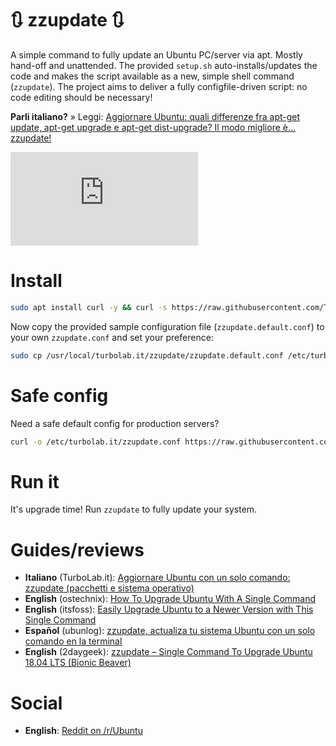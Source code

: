 # 🔃 zzupdate 🔃 
A simple command to fully update an Ubuntu PC/server via apt. Mostly hand-off and unattended. The provided `setup.sh` auto-installs/updates the code and makes the script available as a new, simple shell command (`zzupdate`). The project aims to deliver a fully configfile-driven script: no code editing should be necessary!

**Parli italiano?** » Leggi: [Aggiornare Ubuntu: quali differenze fra apt-get update, apt-get upgrade e apt-get dist-upgrade? Il modo migliore è... zzupdate!](https://turbolab.it/199)

![logo](https://turbolab.it/immagini/max/aggiornare-ubuntu-quali-differenze-apt-get-update-apt-get-upgrade-apt-get-dist-upgrade-modo-migliore-...-zzupdate-zzupdate-spotlight-9463.img)


# Install

````bash
sudo apt install curl -y && curl -s https://raw.githubusercontent.com/TurboLabIt/zzupdate/master/setup.sh?$(date +%s) | sudo bash

````

Now copy the provided sample configuration file (`zzupdate.default.conf`) to your own `zzupdate.conf` and set your preference:

````bash
sudo cp /usr/local/turbolab.it/zzupdate/zzupdate.default.conf /etc/turbolab.it/zzupdate.conf && sudo nano /etc/turbolab.it/zzupdate.conf

````


# Safe config

Need a safe default config for production servers?

````bash
curl -o /etc/turbolab.it/zzupdate.conf https://raw.githubusercontent.com/TurboLabIt/zzupdate/master/zzupdate.default-rabbit-mode.conf

````


# Run it

It's upgrade time! Run `zzupdate` to fully update your system.


# Guides/reviews

* **Italiano** (TurboLab.it): [Aggiornare Ubuntu con un solo comando: zzupdate (pacchetti e sistema operativo)](https://turbolab.it/199)
* **English** (ostechnix): [How To Upgrade Ubuntu With A Single Command](https://www.ostechnix.com/upgrade-ubuntu-single-command/)
* **English** (itsfoss): [Easily Upgrade Ubuntu to a Newer Version with This Single Command](https://itsfoss.com/zzupdate-upgrade-ubuntu)
* **Español** (ubunlog): [zzupdate, actualiza tu sistema Ubuntu con un solo comando en la terminal](https://ubunlog.com/zzupdate-actualiza-comando-terminal/)
* **English** (2daygeek): [zzupdate – Single Command To Upgrade Ubuntu 18.04 LTS (Bionic Beaver)](https://www.2daygeek.com/zzupdate-single-command-to-upgrade-ubuntu-18-04/)


# Social

* **English**: [Reddit on /r/Ubuntu](https://www.reddit.com/r/Ubuntu/comments/6zn8fz/zzupdate_lets_you_to_upgrade_your_ubuntu/)
